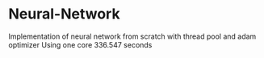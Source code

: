 # Neural-Network
Implementation of neural network from scratch with thread pool and adam optimizer
Using one core 336.547 seconds
